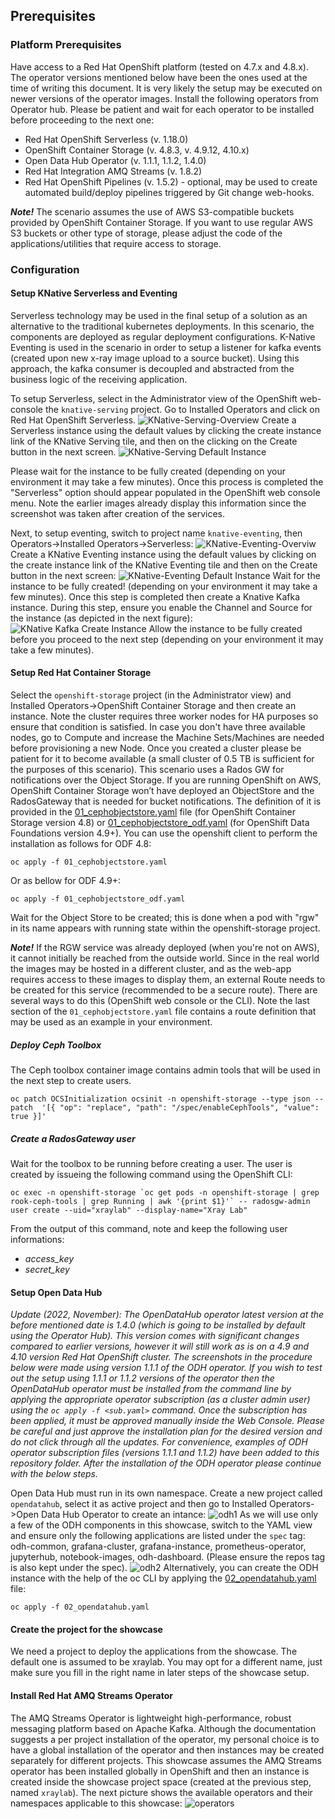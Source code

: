## Prerequisites

### Platform Prerequisites

Have access to a Red Hat OpenShift platform (tested on 4.7.x and 4.8.x). The operator versions mentioned below have been the ones used at the time of writing this document. It is very likely the setup may be executed on newer versions of the operator images.
Install the following operators from Operator hub. Please be patient and wait for each operator to be installed before proceeding to the next one:
* Red Hat OpenShift Serverless (v. 1.18.0)
* OpenShift Container Storage (v. 4.8.3, v. 4.9.12, 4.10.x)
* Open Data Hub Operator (v. 1.1.1, 1.1.2, 1.4.0)
* Red Hat Integration AMQ Streams (v. 1.8.2)
* Red Hat OpenShift Pipelines (v. 1.5.2) - optional, may be used to create automated build/deploy pipelines triggered by Git change web-hooks.

***Note!*** The scenario assumes the use of AWS S3-compatible buckets provided by OpenShift Container Storage. If you want to use regular AWS S3 buckets or other type of storage, please adjust the code of the applications/utilities that require access to storage.

### Configuration

#### Setup KNative Serverless and Eventing
Serverless technology may be used in the final setup of a solution as an alternative to the traditional kubernetes deployments. In this scenario, the components are deployed as regular deployment configurations.
K-Native Eventing is used in the scenario in order to setup a listener for kafka events (created upon new x-ray image upload to a source bucket). 
Using this approach, the kafka consumer is decoupled and abstracted from the business logic of the receiving application.

To setup Serverless, select in the Administrator view of the OpenShift web-console the `knative-serving` project. Go to Installed Operators and click on Red Hat OpenShift Serverless.
![KNative-Serving-Overview](docs/knative-serving-1.png)
Create a Serverless instance using the default values by clicking the create instance link of the KNative Serving tile, and then on the clicking on the Create button in the next screen.
![KNative-Serving Default Instance](docs/knative-serving-1.png)

Please wait for the instance to be fully created (depending on your environment it may take a few minutes). Once this process is completed the "Serverless" option should appear populated in the OpenShift web console menu. Note the earlier images already display this information since the screenshot was taken after creation of the services.

Next, to setup eventing, switch to project name `knative-eventing`, then Operators->Installed Operators->Serverless:
![KNative-Eventing-Overviw](docs/knative-eventing-1.png)
Create a KNative Eventing instance using the default values by clicking on the create instance link of the KNative Eventing tile and then on the Create button in the next screen:
![KNative-Eventing Default Instance](docs/knative-eventing-1_1.png)
Wait for the instance to be fully created! (depending on your environment it may take a few minutes). Once this step is completed then create a Knative Kafka instance. During this step, ensure you enable the Channel and Source for the instance (as depicted in the next figure):
![KNative Kafka Create Instance](docs/knative-eventing-2.png)
Allow the instance to be fully created before you proceed to the next step (depending on your environment it may take a few minutes).

#### Setup Red Hat Container Storage
Select the `openshift-storage` project (in the Administrator view) and Installed Operators->OpenShift Container Storage and then create an instance. Note the cluster requires three worker nodes for HA purposes so ensure that condition is satisfied. In case you don't have three available nodes, go to Compute and increase the Machine Sets/Machines are needed before provisioning a new Node.
Once you created a cluster please be patient for it to become available (a small cluster of 0.5 TB is sufficient for the purposes of this scenario).
This scenario uses a Rados GW for notifications over the Object Storage. If you are running OpenShift on AWS, OpenShift Container Storage won’t have deployed an ObjectStore and the RadosGateway that is needed for bucket notifications. The definition of it is provided in the [01_cephobjectstore.yaml](01_cephobjectstore.yaml) file (for OpenShift Container Storage version 4.8) or [01_cephobjectstore_odf.yaml](01_cephobjectstore_odf.yaml) (for OpenShift Data Foundations version 4.9+).
You can use the openshift client to perform the installation as follows for ODF 4.8:
```shellscript
oc apply -f 01_cephobjectstore.yaml
```
Or as bellow for ODF 4.9+:
```shellscript
oc apply -f 01_cephobjectstore_odf.yaml
```

Wait for the Object Store to be created; this is done when a pod with "rgw" in its name appears with running state within the openshift-storage project.

***Note!*** If the RGW service was already deployed (when you're not on AWS), it cannot initially be reached from the outside world. Since in the real world the images may be hosted in a different cluster, and as the web-app requires access to these images to display them, an external Route needs to be created for this service (recommended to be a secure route). There are several ways to do this (OpenShift web console or the CLI). Note the last section of the `01_cephobjectstore.yaml` file contains a route definition that may be used as an example in your environment.

##### Deploy Ceph Toolbox
The Ceph toolbox container image contains admin tools that will be used in the next step to create users.
```shellscript
oc patch OCSInitialization ocsinit -n openshift-storage --type json --patch  '[{ "op": "replace", "path": "/spec/enableCephTools", "value": true }]'
```
##### Create a RadosGateway user
Wait for the toolbox to be running before creating a user. The user is created by issueing the following command using the OpenShift CLI:
```shellscript
oc exec -n openshift-storage `oc get pods -n openshift-storage | grep rook-ceph-tools | grep Running | awk '{print $1}'` -- radosgw-admin user create --uid="xraylab" --display-name="Xray Lab"
```
From the output of this command, note and keep the following user informations:

* *access_key*
* *secret_key*


#### Setup Open Data Hub 
*Update (2022, November): The OpenDataHub operator latest version at the before mentioned date is 1.4.0 (which is going to be installed by default using the Operator Hub). This version comes with significant changes compared to earlier versions, however it will still work as is on a 4.9 and 4.10 version Red Hat OpenShift cluster. The screenshots in the procedure below were made using version 1.1.1 of the ODH operator. If you wish to test out the setup using 1.1.1 or 1.1.2 versions of the operator then the OpenDataHub operator must be installed from the command line by applying the appropriate operator subscription (as a cluster admin user) using the ```oc apply -f <sub.yaml>``` command. Once the subscription has been applied, it must be approved manually inside the Web Console. Please be careful and just approve the installation plan for the desired version and do not click through all the updates. For convenience, examples of ODH operator subscription files (versions 1.1.1 and 1.1.2) have been added to this repository folder. After the installation of the ODH operator please continue with the below steps.*

Open Data Hub must run in its own namespace. Create a new project called `opendatahub`, select it as active project and then go to Installed Operators->Open Data Hub Operator to create an intance:
![odh1](docs/odh-1-new.png)
As we will use only a few of the ODH components in this showcase, switch to the YAML view and ensure only the following applications are listed under the `spec` tag: odh-common, grafana-cluster, grafana-instance, prometheus-operator, jupyterhub, notebook-images, odh-dashboard. (Please ensure the repos tag is also kept under the spec).
![odh2](docs/odh-2-new.png)
Alternatively, you can create the ODH instance with the help of the oc CLI by applying the [02_opendatahub.yaml](02_opendatahub.yaml) file:
```shellscript
oc apply -f 02_opendatahub.yaml
```

#### Create the project for the showcase
We need a project to deploy the applications from the showcase. The default one is assumed to be xraylab. You may opt for a different name, just make sure you fill in the right name in later steps of the showcase setup.

#### Install Red Hat AMQ Streams Operator
The AMQ Streams Operator is lightweight high-performance, robust messaging platform based on Apache Kafka. Although the documentation suggests a per project installation of the operator, my personal choice is to have a global installation of the operator and then instances may be created separately for different projects. This showcase assumes the AMQ Streams operator has been installed globally in OpenShift and then an instance is created inside the showcase project space (created at the previous step, named ```xraylab```). 
The next picture shows the available operators and their namespaces applicable to this showcase:
![operators](docs/operators-list.png)



